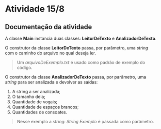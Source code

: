 # Atividade 15/8
## Documentação da atividade

A classe **Main** instancia duas classes: **LeitorDeTexto** e **AnalizadorDeTexto**.

O construtor da classe **LeitorDeTexto** passa, por parâmetro, uma *string* com o caminho do arquivo no qual deseja ler. 
> Um *arquivoDeExemplo.txt* é usado como padrão de exemplo do código.

O construtor da classe **AnalizadorDeTexto** passa, por parâmetro, uma *string* para ser analizada e devolver as saídas:
1. A string a ser analizada;
2. O tamanho dela;
3. Quantidade de vogais;
4. Quantidade de espaços brancos;
5. Quantidades de consoates.
> Nesse exemplo a *string: String Exemplo* é passada como parâmetro.